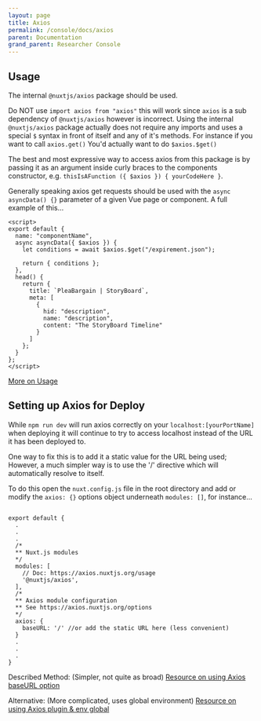 ```yaml
---
layout: page
title: Axios
permalink: /console/docs/axios
parent: Documentation
grand_parent: Researcher Console
---
```


## Usage

The internal `@nuxtjs/axios` package should be used.

Do NOT use `import axios from "axios"` this will work since `axios` is a sub dependency of `@nuxtjs/axios` however is incorrect. Using the internal `@nuxtjs/axios` package actually does not require any imports and uses a special `$` syntax in front of itself and any of it's methods. For instance if you want to call `axios.get()` You'd actually want to do `$axios.$get()`

The best and most expressive way to access axios from this package is by passing it as an argument inside curly braces to the components constructor, e.g. `thisIsAFunction ({ $axios }) { yourCodeHere }`.

Generally speaking axios get requests should be used with the `async asyncData() {}` parameter of a given Vue page or component. A full example of this...

```
<script>
export default {
  name: "componentName",
  async asyncData({ $axios }) {
    let conditions = await $axios.$get("/expirement.json");

    return { conditions };
  },
  head() {
    return {
      title: `PleaBargain | StoryBoard`,
      meta: [
        {
          hid: "description",
          name: "description",
          content: "The StoryBoard Timeline"
        }
      ]
    };
  }
};
</script>
```

[More on Usage](https://axios.nuxtjs.org/usage.html)

## Setting up Axios for Deploy
While `npm run dev` will run axios correctly on your `localhost:[yourPortName]` when deploying it will continue to try to access localhost instead of the URL it has been deployed to.

One way to fix this is to add it a static value for the URL being used; However, a much simpler way is to use the '/' directive which will automatically resolve to itself.

To do this open the `nuxt.config.js` file in the root directory and add or modify the `axios: {}` options object underneath `modules: []`, for instance...

```

export default {
  .
  .
  .
  /*
  ** Nuxt.js modules
  */
  modules: [
    // Doc: https://axios.nuxtjs.org/usage
    '@nuxtjs/axios',
  ],
  /*
  ** Axios module configuration
  ** See https://axios.nuxtjs.org/options
  */
  axios: {
    baseURL: '/' //or add the static URL here (less convenient)
  }
  .
  .
  .
}

```
Described Method: (Simpler, not quite as broad)
[Resource on using Axios baseURL option](https://github.com/nuxt-community/axios-module/issues/134)

Alternative: (More complicated, uses global environment)
[Resource on using Axios plugin & env global](https://medium.com/from-zero-to-hero-of-free-web-development/vue-js-and-nuxt-js-quickstart-tutorial-part-3-c445c1a063ef)